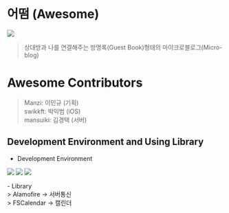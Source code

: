 # 어떰 (Awesome)
<img src = ![awesome](https://user-images.githubusercontent.com/73978827/130244769-b26dc083-d30b-4657-8c20-abc455628e8b.png)>  <br>
> 상대방과 나를 연결해주는 방명록(Guest Book)형태의 마이크로블로그(Micro-blog) <br>
# Awesome Contributors
> Manzi: 이민규 (기획)<br>
> swikkft: 박익범 (iOS)<br>
> mansuiki: 김경택 (서버)<br>
## Development Environment and Using Library
- Development Environment
<p align="left">
<img src ="[https://img.shields.io/badge/Swift-5.0-ff69b4](https://img.shields.io/badge/Swift-5.0-ff69b4)">
<img src ="[https://img.shields.io/badge/Xcode-12.5-yellow](https://img.shields.io/badge/Xcode-12.5-yellow)">
<img src ="[https://img.shields.io/badge/iOS-14.1-blue](https://img.shields.io/badge/iOS-14.1-blue)">
</a>
</p>
- Library<br>
> Alamofire -> 서버통신<br>
> FSCalendar -> 캘린더<br>
